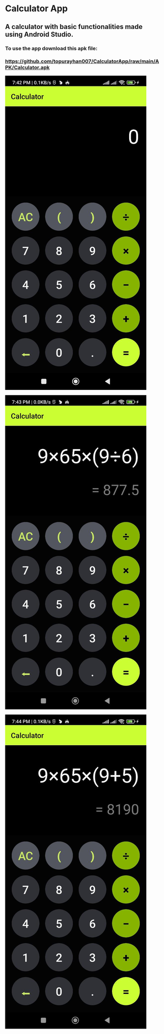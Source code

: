 # Calculator App

## A calculator with basic functionalities made using Android Studio.

### To use the app download this apk file:

 ### https://github.com/topurayhan007/CalculatorApp/raw/main/APK/Calculator.apk
 

![Screenshot 1](Screenshots/1.jpg)

![Screenshot 2](Screenshots/2.jpg)

![Screenshot 3](Screenshots/3.jpg)


